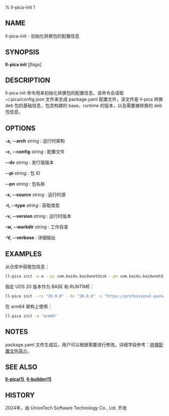 % ll-pica-init 1

## NAME

ll\-pica\-init - 初始化转换包的配置信息

## SYNOPSIS

**ll-pica init** [*flags*]

## DESCRIPTION

ll-pica init 命令用来初始化转换包的配置信息。该命令会读取 ~/.pica/config.json 文件来生成 package.yaml 配置文件，该文件是 ll-pica 转换 deb 包的基础信息，包含构建的 base、runtime 的版本，以及需要被转换的 deb 包信息。

## OPTIONS

**-a, --arch** *string*
: 运行时架构

**-c, --config** *string*
: 配置文件

**--dv** *string*
: 发行版版本

**--pi** *string*
: 包 ID

**--pn** *string*
: 包名称

**-s, --source** *string*
: 运行时源

**-t, --type** *string*
: 获取类型

**-v, --version** *string*
: 运行时版本

**-w, --workdir** *string*
: 工作目录

**-V, --verbose**
: 详细输出

## EXAMPLES

从仓库中获取包信息：

```bash
ll-pica init -w w --pi com.baidu.baidunetdisk --pn com.baidu.baidunetdisk -t repo
```

指定 UOS 20 版本作为 BASE 和 RUNTIME：

```bash
ll-pica init --rv "20.0.0" --bv "20.0.0" -s "https://professional-packages.chinauos.com/desktop-professional" --dv "eagle/1070"
```

在 arm64 架构上使用：

```bash
ll-pica init -a "arm64"
```

## NOTES

package.yaml 文件生成后，用户可以根据需要进行修改。详细字段参考：[转换配置文件简介](./manifests.md)。

## SEE ALSO

**[ll-pica(1)](ll-pica.md)**, **[ll-builder(1)](ll-pica-convert.md)**

## HISTORY

2024年，由 UnionTech Software Technology Co., Ltd. 开发

